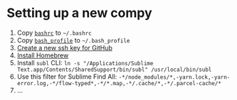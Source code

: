 # Setting up a new compy

1. Copy [`bashrc`](https://raw.githubusercontent.com/ericsoco/dotfiles/master/bashrc.bashrc) to `~/.bashrc`
2. Copy [`bash_profile`](https://raw.githubusercontent.com/ericsoco/dotfiles/master/bash_profile) to `~/.bash_profile`
3. [Create a new ssh key for GitHub](https://help.github.com/en/github/authenticating-to-github/adding-a-new-ssh-key-to-your-github-account)
4. [Install Homebrew](https://brew.sh/)
5. Install `subl` CLI: `ln -s "/Applications/Sublime Text.app/Contents/SharedSupport/bin/subl" /usr/local/bin/subl`
6. Use this filter for Sublime Find All: `-*/node_modules/*,-yarn.lock,-yarn-error.log,-*/flow-typed*,-*/*.map,-*/.cache/*,-*/.parcel-cache/*`
7. ...
